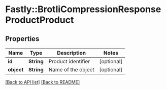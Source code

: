 # Fastly::BrotliCompressionResponseProductProduct

## Properties

| Name | Type | Description | Notes |
| ---- | ---- | ----------- | ----- |
| **id** | **String** | Product identifier | [optional] |
| **object** | **String** | Name of the object | [optional] |

[[Back to API list]](../../README.md#endpoints) [[Back to README]](../../README.md)

